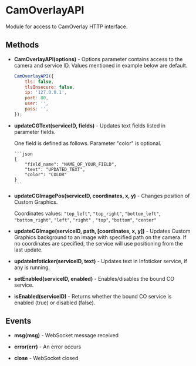 # CamOverlayAPI

Module for access to CamOverlay HTTP interface.

## Methods

-   **CamOverlayAPI(options)** - Options parameter contains access to the camera and service ID. Values mentioned in example below are default.

    ```javascript
    CamOverlayAPI({
        tls: false,
        tlsInsecure: false,
        ip: '127.0.0.1',
        port: 80,
        user: '',
        pass: '',
    });
    ```

-   **updateCGText(serviceID, fields)** - Updates text fields listed in parameter fields.

    One field is defined as follows. Parameter "color" is optional.

        ```json
        {
            "field_name": "NAME_OF_YOUR_FIELD",
            "text": "UPDATED_TEXT",
            "color": "COLOR"
        }
        ```

-   **updateCGImagePos(serviceID, coordinates, x, y)** - Changes position of Custom Graphics.

    Coordinates values: `"top_left"`, `"top_right"`, `"bottom_left"`, `"bottom_right"`, `"left"`, `"right"` , `"top"`, `"bottom"`, `"center"`

-   **updateCGImage(serviceID, path, [coordinates, x, y])** - Updates Custom Graphics background to an image with specified path on the camera.
    If no coordinates are specified, the service will use positioning from the last update.

-   **updateInfoticker(serviceID, text)** - Updates text in Infoticker service, if any is running.

-   **setEnabled(serviceID, enabled)** - Enables/disables the bound CO service.

-   **isEnabled(serviceID)** - Returns whether the bound CO service is enabled (true) or disabled (false).

## Events

-   **msg(msg)** - WebSocket message received

-   **error(err)** - An error occurs

-   **close** - WebSocket closed
